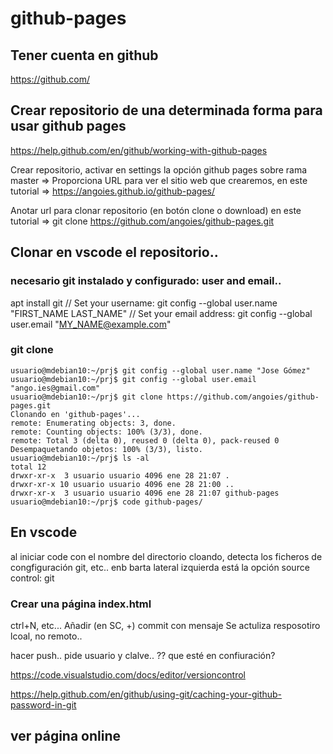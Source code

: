 # github-pages

## Tener cuenta en github
https://github.com/

## Crear repositorio de una determinada forma para usar github pages
https://help.github.com/en/github/working-with-github-pages

Crear repositorio, activar en settings la opción  github pages sobre rama master
=> Proporciona URL para ver el sitio web que crearemos, 
 en este tutorial => https://angoies.github.io/github-pages/

Anotar url para clonar repositorio (en botón clone o download)
  en este tutorial => git clone https://github.com/angoies/github-pages.git

## Clonar en vscode el repositorio..

### necesario git instalado y configurado: user and email..
apt install git
// Set your username:
git config --global user.name "FIRST_NAME LAST_NAME"
// Set your email address:
git config --global user.email "MY_NAME@example.com"

### git clone
```
usuario@mdebian10:~/prj$ git config --global user.name "Jose Gómez"
usuario@mdebian10:~/prj$ git config --global user.email "ango.ies@gmail.com"
usuario@mdebian10:~/prj$ git clone https://github.com/angoies/github-pages.git
Clonando en 'github-pages'...
remote: Enumerating objects: 3, done.
remote: Counting objects: 100% (3/3), done.
remote: Total 3 (delta 0), reused 0 (delta 0), pack-reused 0
Desempaquetando objetos: 100% (3/3), listo.
usuario@mdebian10:~/prj$ ls -al
total 12
drwxr-xr-x  3 usuario usuario 4096 ene 28 21:07 .
drwxr-xr-x 10 usuario usuario 4096 ene 28 21:00 ..
drwxr-xr-x  3 usuario usuario 4096 ene 28 21:07 github-pages
usuario@mdebian10:~/prj$ code github-pages/

```

## En vscode
al iniciar code con el nombre del directorio cloando, detecta los ficheros de congfiguración git, etc..
enb barta lateral izquierda está la opción source control: git
### Crear una página index.html
ctrl+N, etc...
Añadir (en SC, +)
commit con mensaje
Se actuliza resposotiro lcoal, no remoto..

hacer push.. pide usuario y clalve..
?? que esté en confiuración?


https://code.visualstudio.com/docs/editor/versioncontrol

https://help.github.com/en/github/using-git/caching-your-github-password-in-git


## ver página online
